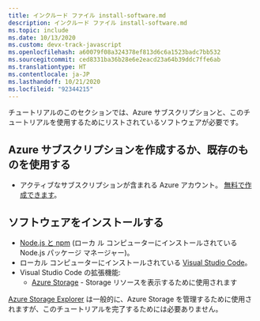 ```yaml
---
title: インクルード ファイル install-software.md
description: インクルード ファイル install-software.md
ms.topic: include
ms.date: 10/13/2020
ms.custom: devx-track-javascript
ms.openlocfilehash: a60079f08a324378ef813d6c6a1523badc7bb532
ms.sourcegitcommit: ced8331ba36b28e6e2eacd23a64b39ddc7ffe6ab
ms.translationtype: HT
ms.contentlocale: ja-JP
ms.lasthandoff: 10/21/2020
ms.locfileid: "92344215"
---
```

チュートリアルのこのセクションでは、Azure サブスクリプションと、このチュートリアルを使用するためにリストされているソフトウェアが必要です。

## <a name="create-or-use-existing-azure-subscription"></a>Azure サブスクリプションを作成するか、既存のものを使用する 

* アクティブなサブスクリプションが含まれる Azure アカウント。 [無料で作成できます](https://azure.microsoft.com/free/?utm_source=campaign&utm_campaign=vscode-tutorial-browser-upload-storage-blob&mktingSource=vscode-tutorial-storage-extension)。

## <a name="install-software"></a>ソフトウェアをインストールする

- [Node.js と npm](https://nodejs.org/en/download) (ローカ ル コンピューターにインストールされている Node.js パッケージ マネージャー)。
- ローカル コンピューターにインストールされている [Visual Studio Code](https://code.visualstudio.com/)。 
- Visual Studio Code の拡張機能:
    - [Azure Storage](https://marketplace.visualstudio.com/items?itemName=ms-azuretools.vscode-azurestorage) - Storage リソースを表示するために使用されます

[Azure Storage Explorer](https://azure.microsoft.com/features/storage-explorer/) は一般的に、Azure Storage を管理するために使用されますが、このチュートリアルを完了するためには必要ありません。